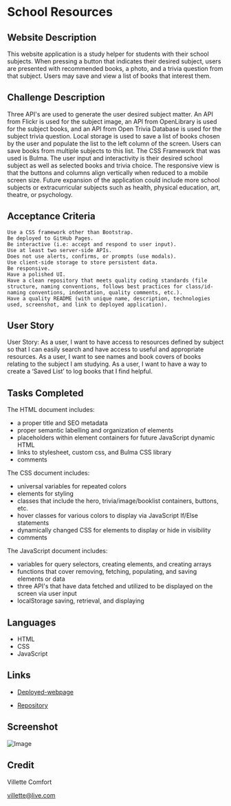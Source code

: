 # School Resources

## Website Description
This website application is a study helper for students with their school subjects. When pressing a button that indicates their desired subject, users are presented with recommended books, a photo, and a trivia question from that subject. Users may save and view a list of books that interest them. 

## Challenge Description
Three API's are used to generate the user desired subject matter. An API from Flickr is used for the subject image, an API from OpenLibrary is used for the subject books, and an API from Open Trivia Database is used for the subject trivia question. Local storage is used to save a list of books chosen by the user and populate the list to the left column of the screen. Users can save books from multiple subjects to this list. The CSS Framework that was used is Bulma. The user input and interactivity is their desired school subject as well as selected books and trivia choice. The responsive view is that the buttons and columns align vertically when reduced to a mobile screen size.  Future expansion of the application could include more school subjects or extracurricular subjects such as health, physical education, art, theatre, or psychology.

## Acceptance Criteria

```
Use a CSS framework other than Bootstrap.
Be deployed to GitHub Pages.
Be interactive (i.e: accept and respond to user input).
Use at least two server-side APIs.
Does not use alerts, confirms, or prompts (use modals).
Use client-side storage to store persistent data.
Be responsive.
Have a polished UI.
Have a clean repository that meets quality coding standards (file structure, naming conventions, follows best practices for class/id-naming conventions, indentation, quality comments, etc.).
Have a quality README (with unique name, description, technologies used, screenshot, and link to deployed application).

```
## User Story
User Story:
As a user, I want to have access to resources defined by subject so that I can easily search and have access to useful and appropriate resources. 
As a user, I want to see names and book covers of books relating to the subject I am studying.
As a user, I want to have a way to create a ‘Saved List’ to log books that I find helpful.

## Tasks Completed
The HTML document includes:
* a proper title and SEO metadata
* proper semantic labelling and organization of elements
* placeholders within element containers for future JavaScript dynamic HTML
* links to stylesheet, custom css, and Bulma CSS library
* comments

The CSS document includes:
* universal variables for repeated colors
* elements for styling
* classes that include the hero, trivia/image/booklist containers, buttons, etc.
* hover classes for various colors to display via JavaScript If/Else statements
* dynamically changed CSS for elements to display or hide in visibility
* comments

The JavaScript document includes:
* variables for query selectors, creating elements, and creating arrays
* functions that cover removing, fetching, populating, and saving elements or data
* three API's that have data fetched and utilized to be displayed on the screen via user input
* localStorage saving, retrieval, and displaying

## Languages
- HTML
- CSS
- JavaScript

## Links
* [Deployed-webpage](https://villettec.github.io/School_Resources/)

* [Repository](https://github.com/villettec/School_Resources)

## Screenshot
![Image](./assets/imgs/readme-screenshot.png)

## Credit
Villette Comfort

villette@live.com